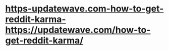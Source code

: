 # [https-updatewave.com-how-to-get-reddit-karma-](https://updatewave.com/how-to-get-reddit-karma/)https://updatewave.com/how-to-get-reddit-karma/
